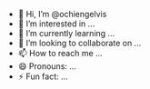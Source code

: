 - 👋 Hi, I’m @ochiengelvis
- 👀 I’m interested in ...
- 🌱 I’m currently learning ...
- 💞️ I’m looking to collaborate on ...
- 📫 How to reach me ...
- 😄 Pronouns: ...
- ⚡ Fun fact: ...

<!---
ochiengelvis/ochiengelvis is a ✨ special ✨ repository because its `README.md` (this file) appears on your GitHub profile.
You can click the Preview link to take a look at your changes.
--->
